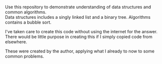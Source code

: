 Use this repository to demonstrate understanding of data structures and common algorithms.  
Data structures includes a singly linked list and a binary tree.
Algorithms contains a bubble sort.

I've taken care to create this code without using the internet for the answer.
There would be little purpose in creating this if I simply copied code from elsewhere.

These were created by the author, applying what I already to now to some common problems.
